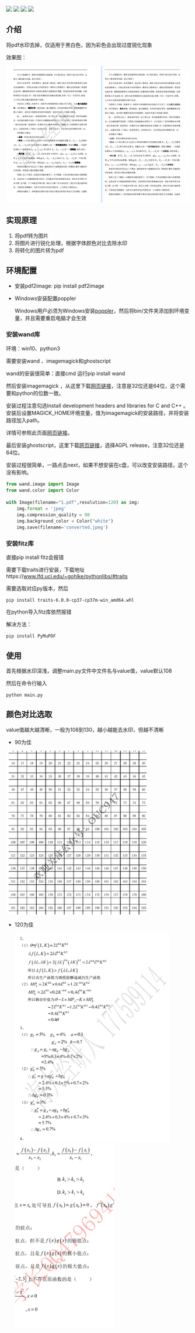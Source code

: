 <a href="https://www.python.org/downloads/"><img  src="https://img.shields.io/badge/python-3.6%2B-brightgreen"></a>
<a href="https://github.com/emcconville/wand"><img src="https://img.shields.io/badge/wand-0.5.9-blue"></a>
<a href="https://pypi.org/project/fitz/"><img src="https://img.shields.io/badge/fitz-0.0.1.dev2-lightgrey"></a>
<a href="https://github.com/Belval/pdf2image"><img src="https://img.shields.io/badge/pdf2image-1.12.1-yellow"></a>

## 介绍

将pdf水印去掉，仅适用于黑白色，因为彩色会出现过度锐化现象

效果图：

![image-20200406193543968](https://raw.githubusercontent.com/lei940324/picture/master/typora202004/06/193550-696399.png)


## 实现原理

1. 将pdf转为图片
2. 将图片进行锐化处理，根据字体颜色对比去除水印
3. 将转化的图片转为pdf

## 环境配置

* 安装pdf2image: pip install pdf2image

* Windows安装配置poppler

  Windows用户必须为Windows安装[poppler](http://blog.alivate.com.au/poppler-windows/)，然后将bin/文件夹添加到环境变量，并且需要重启电脑才会生效

### 安装wand库

环境：win10、python3

需要安装wand 、imagemagick和ghostscript

wand的安装很简单：直接cmd 运行pip install wand

然后安装imagemagick ，从这里下载[网页链接](https://www.imagemagick.org/script/download.php#windows)，注意是32位还是64位，这个需要和python的位数一致。

安装过程注意勾选Install development headers and libraries for C and C++ 。安装后设置MAGICK_HOME环境变量，值为imagemagick的安装路径，并将安装路径加入path。

详情可参照此页面[网页链接](http://docs.wand-py.org/en/0.4.4/guide/install.html#install-imagemagick-windows)。

最后安装ghostscript，这里下载[网页链接](https://ghostscript.com/download/gsdnld.html)，选择AGPL release，注意32位还是64位。

安装过程很简单，一路点击next，如果不想安装在c盘，可以改变安装路径，这个没有影响。

```python
from wand.image import Image
from wand.color import Color
 
with Image(filename="1.pdf",resolution=120) as img:
    img.format = 'jpeg'
    img.compression_quality = 90
    img.background_color = Color("white")
    img.save(filename='converted.jpeg')
```

### 安装fitz库

直接pip install fitz会报错

需要下载traits进行安装，下载地址https://www.lfd.uci.edu/~gohlke/pythonlibs/#traits

需要选取对应py版本，然后

```shell
pip install traits-6.0.0-cp37-cp37m-win_amd64.whl
```

在python导入fitz库依然报错

解决方法：

```shell
pip install PyMuPDF
```

## 使用

首先根据水印深浅，调整main.py文件中文件名与value值，value默认108

然后在命令行输入

```shell
python main.py
```



## 颜色对比选取

value值越大越清晰，一般为108到130，越小越能去水印，但越不清晰

* 90为佳

![image-20200406191544967](https://raw.githubusercontent.com/lei940324/picture/master/typora202004/06/191602-630465.png)

* 120为佳

  ![image-20200406191643950](https://raw.githubusercontent.com/lei940324/picture/master/typora202004/06/191648-202081.png)![image-20200406191710897](https://raw.githubusercontent.com/lei940324/picture/master/typora202004/06/191711-947065.png)

